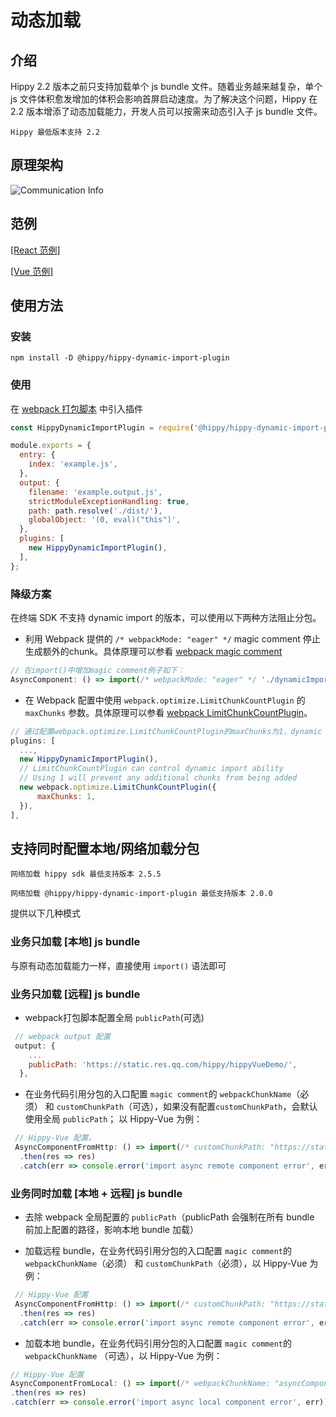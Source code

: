 <!-- markdownlint-disable no-duplicate-header  -->
<!-- markdownlint-disable no-blacks-blockquote -->

# 动态加载

## 介绍

Hippy 2.2 版本之前只支持加载单个 js bundle 文件。随着业务越来越复杂，单个 js 文件体积愈发增加的体积会影响首屏启动速度。为了解决这个问题，Hippy 在 2.2 版本增添了动态加载能力，开发人员可以按需来动态引入子 js bundle 文件。

 `Hippy 最低版本支持 2.2`

## 原理架构

![Communication Info](//m4.publicimg.browser.qq.com/publicimg/nav/hippydoc/dynamic_import.png)

## 范例

[[React 范例]](//github.com/Tencent/Hippy/blob/master/examples/hippy-react-demo/src/externals/DyanmicImport/index.jsx)

[[Vue 范例]](//github.com/Tencent/Hippy/blob/master/examples/hippy-vue-demo/src/components/demos/demo-dynamicimport.vue)

## 使用方法

### 安装

`npm install -D @hippy/hippy-dynamic-import-plugin`

### 使用

在 [webpack 打包脚本](https://github.com/Tencent/Hippy/tree/master/examples/hippy-vue-demo/scripts) 中引入插件

```javascript
const HippyDynamicImportPlugin = require('@hippy/hippy-dynamic-import-plugin');

module.exports = {
  entry: {
    index: 'example.js',
  },
  output: {
    filename: 'example.output.js',
    strictModuleExceptionHandling: true,
    path: path.resolve('./dist/'),
    globalObject: '(0, eval)("this")',
  },
  plugins: [
    new HippyDynamicImportPlugin(),
  ],
};
```

### 降级方案

在终端 SDK 不支持 dynamic import 的版本，可以使用以下两种方法阻止分包。

+ 利用 Webpack 提供的 `/* webpackMode: "eager" */` magic comment 停止生成额外的chunk。具体原理可以参看 [webpack magic comment](https://webpack.js.org/api/module-methods/#magic-comments)

```javascript
// 在import()中增加magic comment例子如下：
AsyncComponent: () => import(/* webpackMode: "eager" */ './dynamicImport/async-component.vue'),
```

+ 在 Webpack 配置中使用 `webpack.optimize.LimitChunkCountPlugin` 的 `maxChunks` 参数。具体原理可以参看 [webpack LimitChunkCountPlugin](https://webpack.docschina.org/plugins/limit-chunk-count-plugin/)。

```javascript
// 通过配置webpack.optimize.LimitChunkCountPlugin的maxChunks为1，dynamic import 会替换成 Promise.resolve
plugins: [
  ...,
  new HippyDynamicImportPlugin(),
  // LimitChunkCountPlugin can control dynamic import ability
  // Using 1 will prevent any additional chunks from being added
  new webpack.optimize.LimitChunkCountPlugin({
      maxChunks: 1,
  }),
],
```

## 支持同时配置本地/网络加载分包

`网络加载 hippy sdk 最低支持版本 2.5.5`

`网络加载 @hippy/hippy-dynamic-import-plugin 最低支持版本 2.0.0`

提供以下几种模式

### 业务只加载 [本地] js bundle

与原有动态加载能力一样，直接使用 `import()` 语法即可

### 业务只加载 [远程] js bundle

+ webpack打包脚本配置全局 `publicPath`(可选)

```javascript
 // webpack output 配置
 output: {
    ...
    publicPath: 'https://static.res.qq.com/hippy/hippyVueDemo/',
  },

```

+ 在业务代码引用分包的入口配置 `magic comment`的 `webpackChunkName`（必须） 和 `customChunkPath`（可选），如果没有配置`customChunkPath`，会默认使用全局 `publicPath`；
以 Hippy-Vue 为例：

```javascript
 // Hippy-Vue 配置，
 AsyncComponentFromHttp: () => import(/* customChunkPath: "https://static.res.qq.com/hippy/hippyVueDemo/", webpackChunkName: "asyncComponentFromHttp" */'./dynamicImport/async-component-http.vue')
  .then(res => res)
  .catch(err => console.error('import async remote component error', err))
```

### 业务同时加载 [本地 + 远程] js bundle

+ 去除 webpack 全局配置的 `publicPath`（publicPath 会强制在所有 bundle 前加上配置的路径，影响本地 bundle 加载）

+ 加载远程 bundle，在业务代码引用分包的入口配置 `magic comment`的`webpackChunkName`（必须） 和 `customChunkPath`（必须），以 Hippy-Vue 为例：

```javascript
 // Hippy-Vue 配置
 AsyncComponentFromHttp: () => import(/* customChunkPath: "https://static.res.qq.com/hippy/hippyVueDemo/", webpackChunkName: "asyncComponentFromHttp" */'./dynamicImport/async-component-http.vue')
  .then(res => res)
  .catch(err => console.error('import async remote component error', err))

```

+ 加载本地 bundle，在业务代码引用分包的入口配置 `magic comment`的`webpackChunkName` （可选），以 Hippy-Vue 为例：

```javascript
// Hippy-Vue 配置
AsyncComponentFromLocal: () => import(/* webpackChunkName: "asyncComponentFromLocal" */'./dynamicImport/async-component-local.vue')
.then(res => res)
.catch(err => console.error('import async local component error', err)),

```
